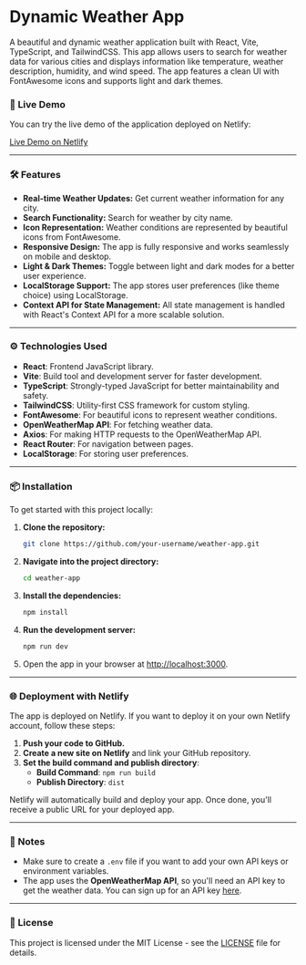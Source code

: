 # Dynamic Weather App

A beautiful and dynamic weather application built with React, Vite, TypeScript, and TailwindCSS. This app allows users to search for weather data for various cities and displays information like temperature, weather description, humidity, and wind speed. The app features a clean UI with FontAwesome icons and supports light and dark themes.

### 🚀 Live Demo
You can try the live demo of the application deployed on Netlify:

[Live Demo on Netlify](https://your-netlify-link.netlify.app)

---

### 🛠️ Features

- **Real-time Weather Updates:** Get current weather information for any city.
- **Search Functionality:** Search for weather by city name.
- **Icon Representation:** Weather conditions are represented by beautiful icons from FontAwesome.
- **Responsive Design:** The app is fully responsive and works seamlessly on mobile and desktop.
- **Light & Dark Themes:** Toggle between light and dark modes for a better user experience.
- **LocalStorage Support:** The app stores user preferences (like theme choice) using LocalStorage.
- **Context API for State Management:** All state management is handled with React's Context API for a more scalable solution.

---

### ⚙️ Technologies Used

- **React**: Frontend JavaScript library.
- **Vite**: Build tool and development server for faster development.
- **TypeScript**: Strongly-typed JavaScript for better maintainability and safety.
- **TailwindCSS**: Utility-first CSS framework for custom styling.
- **FontAwesome**: For beautiful icons to represent weather conditions.
- **OpenWeatherMap API**: For fetching weather data.
- **Axios**: For making HTTP requests to the OpenWeatherMap API.
- **React Router**: For navigation between pages.
- **LocalStorage**: For storing user preferences.

---

### 📦 Installation

To get started with this project locally:

1. **Clone the repository:**
   ```bash
   git clone https://github.com/your-username/weather-app.git
   ```

2. **Navigate into the project directory:**
   ```bash
   cd weather-app
   ```

3. **Install the dependencies:**
   ```bash
   npm install
   ```

4. **Run the development server:**
   ```bash
   npm run dev
   ```

5. Open the app in your browser at [http://localhost:3000](http://localhost:3000).

---

### 🌐 Deployment with Netlify

The app is deployed on Netlify. If you want to deploy it on your own Netlify account, follow these steps:

1. **Push your code to GitHub.**
2. **Create a new site on Netlify** and link your GitHub repository.
3. **Set the build command and publish directory**:
   - **Build Command**: `npm run build`
   - **Publish Directory**: `dist`

Netlify will automatically build and deploy your app. Once done, you'll receive a public URL for your deployed app.

---

### 📝 Notes

- Make sure to create a `.env` file if you want to add your own API keys or environment variables.
- The app uses the **OpenWeatherMap API**, so you'll need an API key to get the weather data. You can sign up for an API key [here](https://openweathermap.org/api).

---

### 📜 License

This project is licensed under the MIT License - see the [LICENSE](LICENSE) file for details.
